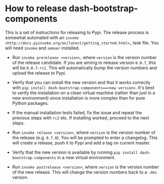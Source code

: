 
# How to release dash-bootstrap-components

This is a set of instructions for releasing to Pypi. The release process is somewhat automated with an `invoke <http://docs.pyinvoke.org/en/latest/getting_started.html>`_ task file. You will need `invoke` and `semver` installed.

 - Run ``invoke prerelease <version>``, where ``version`` is the version number of the release candidate. If you are aiming to release version ``0.0.7``, this will be ``0.0.7-rc1``. This will automatically bump the version numbers and upload the release to Pypi.

 - Verify that you can install the new version and that it works correctly with ``pip install dash-bootstrap-components==<new version>``. It's best to verify the installation on a clean virtual machine (rather than just in a new environment) since installation is more complex than for pure Python packages.

 - If the manual installation tests failed, fix the issue and repeat the previous steps with ``rc2`` etc. If installing worked, proceed to the next steps.

 - Run ``invoke release <version>``, where ``version`` is the version number of the release (e.g. ``0.7.0``). You will be prompted to enter a changelog. This will create a release, push it to Pypi and add a tag on current master.

 - Verify that the new version is available by running ``pip install dash-bootstrap-components`` in a new virtual environment.

 - Run ``invoke postrelease <version>``, where ``version`` is the version number of the new release. This will change the version numbers back to a `-dev` version.
